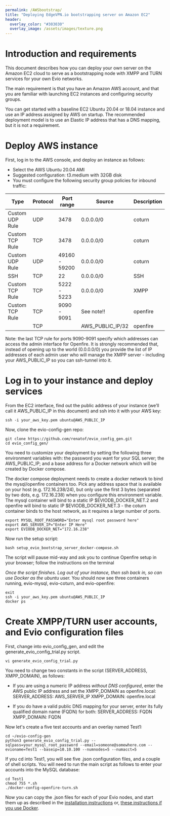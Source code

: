 ```yaml
---
permalink: /AWSbootstrap/
title: "Deploying EdgeVPN.io bootstrapping server on Amazon EC2"
header:
  overlay_color: "#303030"
  overlay_image: /assets/images/texture.png
---
```


# Introduction and requirements

This document describes how you can deploy your own server on the Amazon EC2 cloud to serve as a bootstrapping node with XMPP and TURN services for your own Evio networks.

The main requirement is that you have an Amazon AWS account, and that you are familiar with launching EC2 instances and configuring security groups. 

You can get started with a baseline EC2 Ubuntu 20.04 or 18.04 instance and use an IP address assigned by AWS on startup. The recommended deployment model is to use an Elastic IP address that has a DNS mapping, but it is not a requirement.


# Deploy AWS instance

First, log in to the AWS console, and deploy an instance as follows:

* Select the AWS Ubuntu 20.04 AMI
* Suggested configuration: t3.medium with 32GB disk
* You must configure the following security group policies for inbound traffic:

| Type            | Protocol | Port range          | Source           | Description |
| --------------- | -------- | ------------------- | ---------------- | ----------- |
| Custom UDP Rule | UDP      | 3478                | 0.0.0.0/0        | coturn      |
| Custom TCP Rule | TCP      | 3478                | 0.0.0.0/0        | coturn      |
| Custom UDP Rule | UDP      | 49160 - 59200       | 0.0.0.0/0        | coturn      |
| SSH             | TCP      | 22                  | 0.0.0.0/0        | SSH         |
| Custom TCP Rule | TCP      | 5222 - 5223         | 0.0.0.0/0        | XMPP        |
| Custom TCP Rule | TCP      | 9090 - 9091         | See note!!       | openfire    |
|                 | TCP      |                     | AWS_PUBLIC_IP/32 | openfire    |

Note: the last TCP rule for ports 9090-9091 specify which addresses can access the admin interface for Openfire. It is strongly recommended that, instead of opening up to the world (0.0.0.0/0) you provide the list of IP addresses of each admin user who will manage the XMPP server - including your AWS_PUBLIC_IP so you can ssh-tunnel into it.

# Log in to your instance and deploy services

From the EC2 interface, find out the public address of your instance (we’ll call it AWS_PUBLIC_IP in this document) and ssh into it with your AWS key:

```
ssh -i your_aws_key.pem ubuntu@AWS_PUBLIC_IP
```

Now, clone the evio-config-gen repo:

```
git clone https://github.com/renatof/evio_config_gen.git
cd evio_config_gen/
```

You need to customize your deployment by setting the following three environment variables with: the password you want for your SQL server; the AWS_PUBLIC_IP; and a base address for a Docker network which will be created by Docker compose.

The docker compose deployment needs to create a docker network to bind the mysql/openfire containers too. Pick any address space that is available on your host (e.g. 172.16.238/24), but only use the first 3 bytes (separated by two dots, e.g. 172.16.238) when you configure this environment variable. The mysql container will bind to a static IP $EVIODB_DOCKER_NET.2 and openfire will bind to static IP $EVIODB_DOCKER_NET.3 - the coturn container binds to the host network, as it requires a large number of ports.

```
export MYSQL_ROOT_PASSWORD="Enter mysql root password here"
export AWS_SERVER_IP="Enter IP Here"
export EVIODB_DOCKER_NET="172.16.238"
```

Now run the setup script:

```
bash setup_evio_bootstrap_server_docker-compose.sh
```

The script will pause mid-way and ask you to continue Openfire setup in your browser; follow the instructions on the terminal

*Once the script finishes. Log out of your instance, then ssh back in, so can use Docker as the ubuntu user.* You should now see three containers running, evio-mysql, evio-coturn, and evio-openfire:

```
exit
ssh -i your_aws_key.pem ubuntu@AWS_PUBLIC_IP
docker ps
```

# Create XMPP/TURN user accounts, and Evio configuration files

First, change into evio_config_gen, and edit the generate_evio_config_trial.py script.

```
vi generate_evio_config_trial.py
```

You need to change two constants in the script (SERVER_ADDRESS, XMPP_DOMAIN), as follows:

* If you are using a numeric IP address *without DNS configured*, enter the AWS public IP address and set the XMPP_DOMAIN as openfire.local:
SERVER_ADDRESS: AWS_SERVER_IP
XMPP_DOMAIN: openfire.local

* If you do have a valid public DNS mapping for your server, enter its fully qualified domain name (FQDN) for both:
SERVER_ADDRESS: FQDN
XMPP_DOMAIN: FQDN

Now let's create a five test accounts and an overlay named Test1:

```
cd ~/evio-config-gen
python3 generate_evio_config_trial.py --sqlpass=your_mysql_root_password --email=someone@somewhere.com --evioname=Test1 --baseip=10.10.100 --numnodes=5 --numacct=5
```

If you cd into Test1, you will see five .json configuration files, and a couple of shell scripts. You will need to run the main script as follows to enter your accounts into the MySQL database:

```
cd Test1
chmod 755 *.sh
./docker-config-openfire-turn.sh
```

Now you can copy the .json files for each of your Evio nodes, and start them up as described in the [installation instructions](https://edgevpn.io/install/) or, [these instructions if you use Docker](https://edgevpn.io/dockeredgevpn/).






